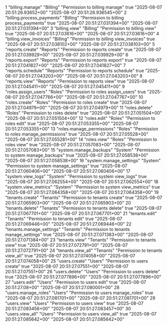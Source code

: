 1	"billing.manage"	"Billing"	"Permission to billing manage"	true	"2025-08-07 20:51:26.93652+00"	"2025-08-07 20:51:26.936545+00"
2	"billing.process_payments"	"Billing"	"Permission to billing process_payments"	true	"2025-08-07 20:51:27.031394+00"	"2025-08-07 20:51:27.031394+00"
3	"billing.view"	"Billing"	"Permission to billing view"	true	"2025-08-07 20:51:27.03616+00"	"2025-08-07 20:51:27.03616+00"
4	"billing.view_invoices"	"Billing"	"Permission to billing view_invoices"	true	"2025-08-07 20:51:27.038102+00"	"2025-08-07 20:51:27.038103+00"
5	"reports.create"	"Reports"	"Permission to reports create"	true	"2025-08-07 20:51:27.039929+00"	"2025-08-07 20:51:27.039929+00"
6	"reports.export"	"Reports"	"Permission to reports export"	true	"2025-08-07 20:51:27.041827+00"	"2025-08-07 20:51:27.041827+00"
7	"reports.schedule"	"Reports"	"Permission to reports schedule"	true	"2025-08-07 20:51:27.043203+00"	"2025-08-07 20:51:27.043203+00"
8	"reports.view"	"Reports"	"Permission to reports view"	true	"2025-08-07 20:51:27.045411+00"	"2025-08-07 20:51:27.045411+00"
9	"roles.assign_users"	"Roles"	"Permission to roles assign_users"	true	"2025-08-07 20:51:27.047766+00"	"2025-08-07 20:51:27.047767+00"
10	"roles.create"	"Roles"	"Permission to roles create"	true	"2025-08-07 20:51:27.04979+00"	"2025-08-07 20:51:27.04979+00"
11	"roles.delete"	"Roles"	"Permission to roles delete"	true	"2025-08-07 20:51:27.051504+00"	"2025-08-07 20:51:27.051504+00"
12	"roles.edit"	"Roles"	"Permission to roles edit"	true	"2025-08-07 20:51:27.053355+00"	"2025-08-07 20:51:27.053355+00"
13	"roles.manage_permissions"	"Roles"	"Permission to roles manage_permissions"	true	"2025-08-07 20:51:27.05528+00"	"2025-08-07 20:51:27.055281+00"
14	"roles.view"	"Roles"	"Permission to roles view"	true	"2025-08-07 20:51:27.057083+00"	"2025-08-07 20:51:27.057083+00"
15	"system.manage_backups"	"System"	"Permission to system manage_backups"	true	"2025-08-07 20:51:27.058538+00"	"2025-08-07 20:51:27.058538+00"
16	"system.manage_settings"	"System"	"Permission to system manage_settings"	true	"2025-08-07 20:51:27.060406+00"	"2025-08-07 20:51:27.060406+00"
17	"system.view_logs"	"System"	"Permission to system view_logs"	true	"2025-08-07 20:51:27.062554+00"	"2025-08-07 20:51:27.062554+00"
18	"system.view_metrics"	"System"	"Permission to system view_metrics"	true	"2025-08-07 20:51:27.064358+00"	"2025-08-07 20:51:27.064358+00"
19	"tenants.create"	"Tenants"	"Permission to tenants create"	true	"2025-08-07 20:51:27.065903+00"	"2025-08-07 20:51:27.065903+00"
20	"tenants.delete"	"Tenants"	"Permission to tenants delete"	true	"2025-08-07 20:51:27.067701+00"	"2025-08-07 20:51:27.067701+00"
21	"tenants.edit"	"Tenants"	"Permission to tenants edit"	true	"2025-08-07 20:51:27.069446+00"	"2025-08-07 20:51:27.069446+00"
22	"tenants.manage_settings"	"Tenants"	"Permission to tenants manage_settings"	true	"2025-08-07 20:51:27.071383+00"	"2025-08-07 20:51:27.071384+00"
23	"tenants.view"	"Tenants"	"Permission to tenants view"	true	"2025-08-07 20:51:27.072791+00"	"2025-08-07 20:51:27.072791+00"
24	"tenants.view_all"	"Tenants"	"Permission to tenants view_all"	true	"2025-08-07 20:51:27.074058+00"	"2025-08-07 20:51:27.074058+00"
25	"users.create"	"Users"	"Permission to users create"	true	"2025-08-07 20:51:27.07551+00"	"2025-08-07 20:51:27.07551+00"
26	"users.delete"	"Users"	"Permission to users delete"	true	"2025-08-07 20:51:27.077896+00"	"2025-08-07 20:51:27.077896+00"
27	"users.edit"	"Users"	"Permission to users edit"	true	"2025-08-07 20:51:27.08+00"	"2025-08-07 20:51:27.080001+00"
28	"users.manage_roles"	"Users"	"Permission to users manage_roles"	true	"2025-08-07 20:51:27.081701+00"	"2025-08-07 20:51:27.081701+00"
29	"users.view"	"Users"	"Permission to users view"	true	"2025-08-07 20:51:27.083456+00"	"2025-08-07 20:51:27.083457+00"
30	"users.view_all"	"Users"	"Permission to users view_all"	true	"2025-08-07 20:51:27.085642+00"	"2025-08-07 20:51:27.085642+00"

